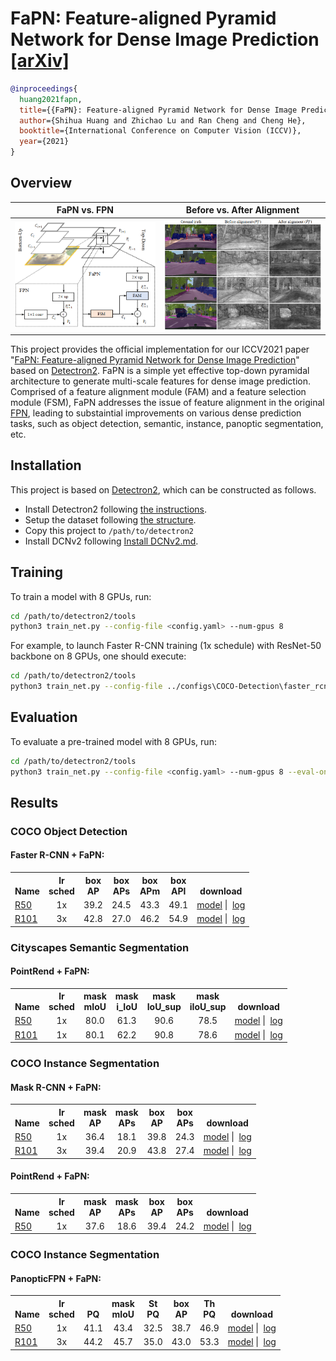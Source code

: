 # FaPN: Feature-aligned Pyramid Network for Dense Image Prediction [[arXiv]](https://arxiv.org/pdf/2108.07058.pdf)

```BibTex
@inproceedings{
  huang2021fapn,
  title={{FaPN}: Feature-aligned Pyramid Network for Dense Image Prediction},
  author={Shihua Huang and Zhichao Lu and Ran Cheng and Cheng He},
  booktitle={International Conference on Computer Vision (ICCV)},
  year={2021}
}
```
## Overview

FaPN vs. FPN           |  Before vs. After Alignment
:-------------------------:|:-------------------------:
<img width="380" src="./assert/fpn_vs_fapn.png"> |  <img width="400" src="./assert/feat_vis.png">

This project provides the official implementation for our ICCV2021 paper 
"[FaPN: Feature-aligned Pyramid Network for Dense Image Prediction](https://arxiv.org/pdf/2108.07058.pdf)" 
based on [Detectron2](https://github.com/facebookresearch/detectron2). 
FaPN is a simple yet effective top-down pyramidal architecture to generate multi-scale features for dense image prediction.
Comprised of a feature alignment module (FAM) and a feature selection module (FSM), FaPN addresses the issue of feature alignment
in  the original [FPN](https://arxiv.org/abs/1612.03144), leading to substaintial improvements on various dense prediction tasks, such as object detection, semantic, instance, panoptic segmentation, etc. 


## Installation
This project is based on [Detectron2](https://github.com/facebookresearch/detectron2), which can be constructed as follows.
* Install Detectron2 following [the instructions](https://detectron2.readthedocs.io/tutorials/install.html).
* Setup the dataset following [the structure](https://github.com/facebookresearch/detectron2/blob/master/datasets/README.md).
* Copy this project to `/path/to/detectron2`
* Install DCNv2 following [Install DCNv2.md](./DCNv2/README.md).

## Training
To train a model with 8 GPUs, run:
```bash
cd /path/to/detectron2/tools
python3 train_net.py --config-file <config.yaml> --num-gpus 8
```

For example, to launch Faster R-CNN training (1x schedule) with ResNet-50 backbone on 8 GPUs,
one should execute:
```bash
cd /path/to/detectron2/tools
python3 train_net.py --config-file ../configs\COCO-Detection\faster_rcnn_R_50_FAN_1x.yaml --num-gpus 8
```

## Evaluation
To evaluate a pre-trained model with 8 GPUs, run:
```bash
cd /path/to/detectron2/tools
python3 train_net.py --config-file <config.yaml> --num-gpus 8 --eval-only MODEL.WEIGHTS /path/to/model_checkpoint
```

## Results
### COCO Object Detection
#### Faster R-CNN + FaPN:
<table><tbody>
<!-- START TABLE -->
<!-- TABLE HEADER -->
<th valign="bottom">Name</th>
<th valign="bottom">lr<br/>sched</th>
<th valign="bottom">box<br/>AP</th>
<th valign="bottom">box<br/>APs</th>
<th valign="bottom">box<br/>APm</th>
<th valign="bottom">box<br/>APl</th>
<th valign="bottom">download</th>
<!-- TABLE BODY -->
<!-- ROW: faster_rcnn_R_50_FAN_1x -->
 <tr><td align="left"><a href="configs/COCO-Detection/faster_rcnn_R_50_FAN_1x.yaml">R50</a></td>
<td align="center">1x</td>
<td align="center">39.2</td>
<td align="center">24.5</td>
<td align="center">43.3</td>
<td align="center">49.1</td>
<td align="center"><a href="https://drive.google.com/file/d/16bws3mM-itTMBZvbBoBaJIm8bW7jLrTl/view?usp=sharing">model</a>&nbsp;|&nbsp;
<a href="https://drive.google.com/file/d/1cP0JJ98zNbqXDfx2g12qEF3i9wqyxzet/view?usp=sharing">log</a></td>
</tr>
 <tr><td align="left"><a href="configs/COCO-Detection/faster_rcnn_R_101_FAN_3x.yaml">R101</a></td>
<td align="center">3x</td>
<td align="center">42.8</td>
<td align="center">27.0</td>
<td align="center">46.2</td>
<td align="center">54.9</td>
<td align="center"><a href="https://drive.google.com/file/d/1KioARI3Be2LPG1MdIgiQeAL_KIlRXhNP/view?usp=sharing">model</a>&nbsp;|&nbsp;
<a href="https://drive.google.com/file/d/1a_8yvjIbV_uaNYKsN9sPhblcceHHG7SC/view?usp=sharing">log</a></td>
</tr>
</tbody></table>

### Cityscapes Semantic Segmentation
#### PointRend + FaPN:
<table><tbody>
<!-- START TABLE -->
<!-- TABLE HEADER -->
<th valign="bottom">Name</th>
<th valign="bottom">lr<br/>sched</th>
<th valign="bottom">mask<br/>mIoU</th>
<th valign="bottom">mask<br/>i_IoU</th>
<th valign="bottom">mask<br/>IoU_sup</th>
<th valign="bottom">mask<br/>iIoU_sup</th>
<th valign="bottom">download</th>
<!-- TABLE BODY -->
<!-- ROW: faster_rcnn_R_50_FAN_1x -->
 <tr><td align="left"><a href="./projects/PointRend/configs/SemanticSegmentation/pointrend_semantic_R_50_FAN_1x_cityscapes.yaml">R50</a></td>
<td align="center">1x</td>
<td align="center">80.0</td>
<td align="center">61.3</td>
<td align="center">90.6</td>
<td align="center">78.5</td>
<td align="center"><a href="https://drive.google.com/file/d/1R6af03eqnUufmYl7cf-eixbI_En8WN-8/view?usp=sharing">model</a>&nbsp;|&nbsp;
<a href="https://drive.google.com/file/d/1i7p9RLLF_CpHNxcY5WwlKYY8h9ANGdEs/view?usp=sharing">log</a></td>
</tr>
 <tr><td align="left"><a href="./projects/PointRend/configs/SemanticSegmentation/pointrend_semantic_R_101_FAN_1x_cityscapes.yaml">R101</a></td>
<td align="center">1x</td>
<td align="center">80.1</td>
<td align="center">62.2</td>
<td align="center">90.8</td>
<td align="center">78.6</td>
<td align="center"><a href="https://drive.google.com/file/d/1JSg9hweCIYZOhSceZAeF6CcbqIAiLKfr/view?usp=sharing">model</a>&nbsp;|&nbsp;
<a href="https://drive.google.com/file/d/1M_MUJXNbiHYlN2D9m1kxfM1KXGb2C3E0/view?usp=sharing">log</a></td>
</tr>
</tbody></table>

### COCO Instance Segmentation
#### Mask R-CNN + FaPN:
<table><tbody>
<!-- START TABLE -->
<!-- TABLE HEADER -->
<th valign="bottom">Name</th>
<th valign="bottom">lr<br/>sched</th>
<th valign="bottom">mask<br/>AP</th>
<th valign="bottom">mask<br/>APs</th>
<th valign="bottom">box<br/>AP</th>
<th valign="bottom">box<br/>APs</th>
<th valign="bottom">download</th>
<!-- TABLE BODY -->
 <tr><td align="left"><a href="./configs/COCO-InstanceSegmentation/mask_rcnn_R_50_FAN_1x.yaml">R50</a></td>
<td align="center">1x</td>
<td align="center">36.4</td>
<td align="center">18.1</td>
<td align="center">39.8</td>
<td align="center">24.3</td>
<td align="center"><a href="https://drive.google.com/file/d/1fNQw3v2d6C9BI3UF34iRqaWp2W48-Hl4/view?usp=sharing">model</a>&nbsp;|&nbsp;
<a href="https://drive.google.com/file/d/1BC2Fgex5s7biuTeBM0WpTJul_FyIdObq/view?usp=sharing">log</a></td>
</tr>
 <tr><td align="left"><a href="./configs/COCO-InstanceSegmentation/mask_rcnn_R_50_FAN_1x.yaml">R101</a></td>
<td align="center">3x</td>
<td align="center">39.4</td>
<td align="center">20.9</td>
<td align="center">43.8</td>
<td align="center">27.4</td>
<td align="center"><a href="https://drive.google.com/file/d/1MMWu_Bj_nrgiXwACJArcUR5G0iKmVKRA/view?usp=sharing">model</a>&nbsp;|&nbsp;
<a href="https://drive.google.com/file/d/1QzN5_4ylskbTv4aTbMEJ1pNcK14zGQ2u/view?usp=sharing">log</a></td>
</tr>
</tbody></table>

#### PointRend + FaPN:
<table><tbody>
<!-- START TABLE -->
<!-- TABLE HEADER -->
<th valign="bottom">Name</th>
<th valign="bottom">lr<br/>sched</th>
<th valign="bottom">mask<br/>AP</th>
<th valign="bottom">mask<br/>APs</th>
<th valign="bottom">box<br/>AP</th>
<th valign="bottom">box<br/>APs</th>
<th valign="bottom">download</th>
<!-- TABLE BODY -->
 <tr><td align="left"><a href="./projects/PointRend/configs/SemanticSegmentation/pointrend_semantic_R_101_FAN_1x_cityscapes.yaml">R50</a></td>
<td align="center">1x</td>
<td align="center">37.6</td>
<td align="center">18.6</td>
<td align="center">39.4</td>
<td align="center">24.2</td>
<td align="center"><a href="https://drive.google.com/file/d/1EHTQJ4F2RdPBiXno97SJyP2FDZz-roCY/view?usp=sharing">model</a>&nbsp;|&nbsp;
<a href="https://drive.google.com/file/d/1AqznSsh6Srfh0IHHJkXD1opFXU5TQ3_-/view?usp=sharing">log</a></td>
</tr>
</tbody></table>


### COCO Instance Segmentation
#### PanopticFPN + FaPN:
<table><tbody>
<!-- START TABLE -->
<!-- TABLE HEADER -->
<th valign="bottom">Name</th>
<th valign="bottom">lr<br/>sched</th>
<th valign="bottom">PQ</th>
<th valign="bottom">mask<br/>mIoU</th>
<th valign="bottom">St<br/>PQ</th>
<th valign="bottom">box<br/>AP</th>
<th valign="bottom">Th<br/>PQ</th>
<th valign="bottom">download</th>
<!-- TABLE BODY -->
 <tr><td align="left"><a href="./configs/COCO-InstanceSegmentation/mask_rcnn_R_50_FAN_1x.yaml">R50</a></td>
<td align="center">1x</td>
<td align="center">41.1</td>
<td align="center">43.4</td>
<td align="center">32.5</td>
<td align="center">38.7</td>
<td align="center">46.9</td>
<td align="center"><a href="https://drive.google.com/file/d/1XNhvGGbfxTz_kU3VSjLQ5jrKQn_a_4dE/view?usp=sharing">model</a>&nbsp;|&nbsp;
<a href="https://drive.google.com/file/d/1AqPRCn7dD9MQR3GX06tvT-oPn6E7giJM/view?usp=sharing">log</a></td>
</tr>
 <tr><td align="left"><a href="./configs/COCO-InstanceSegmentation/mask_rcnn_R_50_FAN_1x.yaml">R101</a></td>
<td align="center">3x</td>
<td align="center">44.2</td>
<td align="center">45.7</td>
<td align="center">35.0</td>
<td align="center">43.0</td>
<td align="center">53.3</td>
<td align="center"><a href="https://drive.google.com/file/d/1buNmJEETxZmAnjhZCz4WqF5pSc9ezPow/view?usp=sharing">model</a>&nbsp;|&nbsp;
<a href="https://drive.google.com/file/d/106WqJEdRbbuKQa2eZW8Zwf3ucgARkz7K/view?usp=sharing">log</a></td>
</tr>
</tbody></table>

